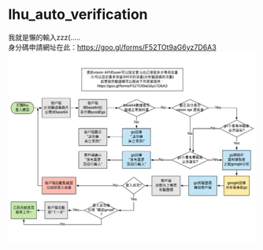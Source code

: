 # lhu_auto_verification
我就是懶的輸入zzz(.....    
身分碼申請網址在此：https://goo.gl/forms/F52TOt9aG6yz7D6A3    
![Imgur](https://github.com/we684123/lhu_auto_verification/blob/master/lhu%E9%A9%97%E8%AD%89%E7%A2%BC88.png)

